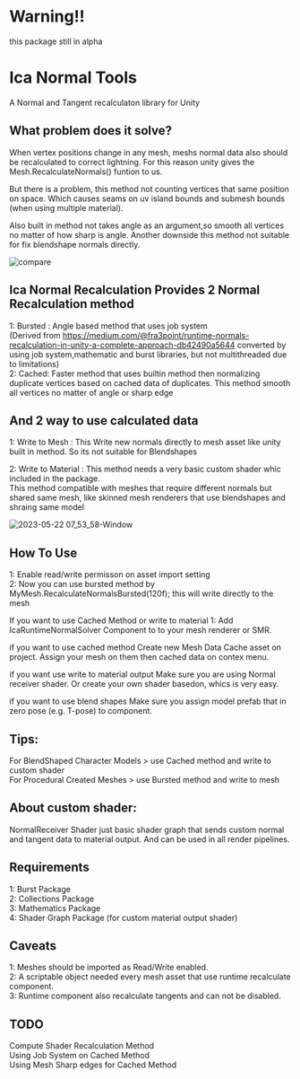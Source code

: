 # Warning!!
this package still in alpha
# Ica Normal Tools
A Normal and Tangent recalculaton library for Unity

## What problem does it solve?
When vertex positions change in any mesh, meshs normal data also should be recalculated to correct lightning. For this reason unity gives the Mesh.RecalculateNormals() funtion to us. <br />

But there is a problem, this method not counting vertices that same position on space. Which causes seams on uv island bounds and submesh bounds (when using multiple material).<br />
	
Also built in method not takes angle as an argument,so smooth all vertices no matter of how sharp is angle. Another downside this method not suitable for fix blendshape normals directly.<br />

![compare](https://github.com/burak-efe/Ica-Normal-Recalculation/assets/82805019/9fee8357-13d9-40f2-8e76-44c5d894b08a)

## Ica Normal Recalculation Provides 2 Normal Recalculation method
1: Bursted : Angle based method that uses job system <br />
	(Derived from https://medium.com/@fra3point/runtime-normals-recalculation-in-unity-a-complete-approach-db42490a5644 converted by using job system,mathematic and burst libraries, but not multithreaded due to limitations)<br />
2: Cached: Faster method that uses builtin method then normalizing duplicate vertices based on cached data of duplicates. This method smooth all vertices no matter of angle or sharp edge<br />

## And 2 way to use calculated data
1: Write to Mesh : This Write new normals directly to mesh asset like unity built in method. So its not suitable for Blendshapes<br />

2: Write to Material : This method needs a very basic custom shader whic included in the package. <br />
   This method compatible with meshes that require different normals but shared same mesh, like skinned mesh renderers that use blendshapes and shraing same model<br />
   
![2023-05-22 07_53_58-Window](https://github.com/burak-efe/Ica-Normal-Recalculation/assets/82805019/e6f4172c-49d5-4b53-ac9c-ab37722b85b2)
## How To Use
1: Enable read/write permisson on asset import setting <br />
2: Now you can use bursted method by MyMesh.RecalculateNormalsBursted(120f); this will write directly to the mesh <br />

If you want to use Cached Method or write to material
1: Add IcaRuntimeNormalSolver Component to to your mesh renderer or SMR. <br />

if you want to use cached method
Create new Mesh Data Cache asset on project. Assign your mesh on them then cached data on contex menu. <br />

if you want use write to material output
Make sure you are using Normal receiver shader. Or create your own shader basedon, whics is very easy.

if you want to use blend shapes
Make sure you assign model prefab that in zero pose (e.g. T-pose) to component.


## Tips:
For BlendShaped Character Models > use Cached method and write to custom shader<br />
For Procedural Created Meshes > use Bursted method and write to mesh<br />

## About custom shader:<br />
NormalReceiver Shader just basic shader graph that sends custom normal and tangent data to material output. And can be used in all render pipelines.<br />

## Requirements
1: Burst Package <br />
2: Collections Package <br />
3: Mathematics Package <br />
4: Shader Graph Package (for custom material output shader) <br />

## Caveats
1: Meshes should be imported as Read/Write enabled. <br />
2: A scriptable object needed every mesh asset that use runtime recalculate component. <br />
3: Runtime component also recalculate tangents and can not be disabled.<br />

## TODO
Compute Shader Recalculation Method <br />
Using Job System on Cached Method <br />
Using Mesh Sharp edges for Cached Method <br />

